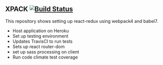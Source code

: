 ## XPACK  [![Build Status](https://travis-ci.org/koechkevin/xpack.svg?branch=master)](https://travis-ci.org/koechkevin/xpack)

This repository shows setting up react-redux using webpack4 and babel7.
- Host application on Heroku
- Set up testing environment
- Updates TravisCI to run tests
- Sets up react router-dom
- set up sass processing on client
- Run code climate test coverage
